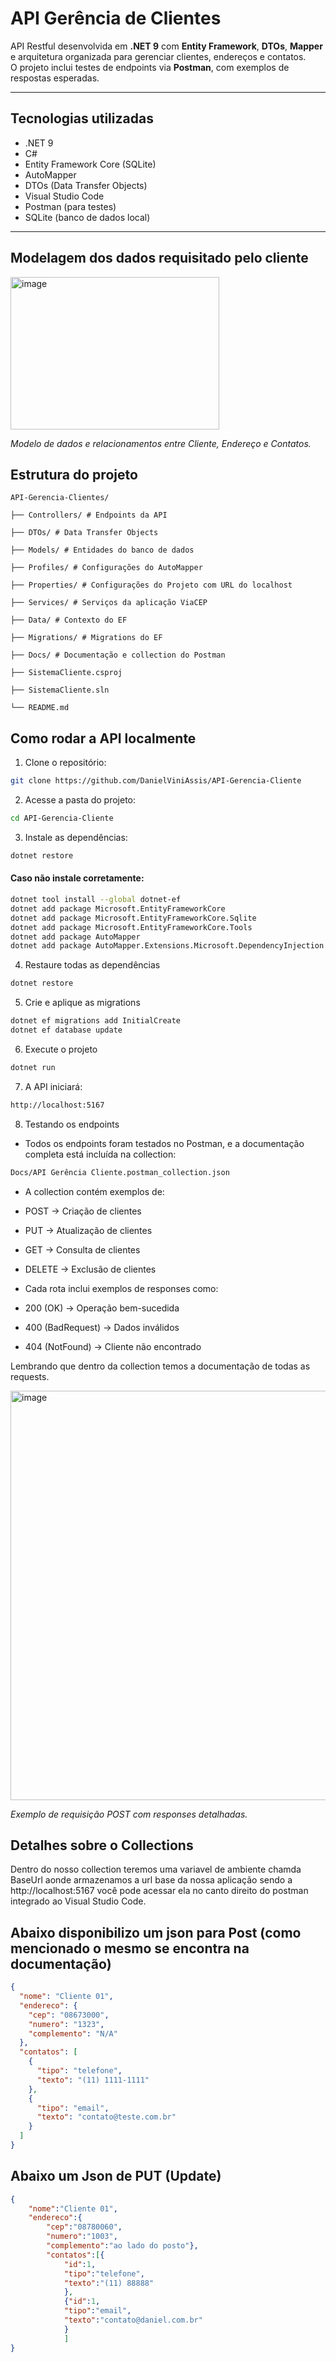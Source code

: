 ﻿# API Gerência de Clientes

API Restful desenvolvida em **.NET 9** com **Entity Framework**, **DTOs**, **Mapper** e arquitetura organizada para gerenciar clientes, endereços e contatos.  
O projeto inclui testes de endpoints via **Postman**, com exemplos de respostas esperadas.

---

## Tecnologias utilizadas

- .NET 9
- C#
- Entity Framework Core (SQLite)
- AutoMapper
- DTOs (Data Transfer Objects)
- Visual Studio Code
- Postman (para testes)
- SQLite (banco de dados local)

---

## Modelagem dos dados requisitado pelo cliente

<img width="334" height="244" alt="image" src="https://github.com/user-attachments/assets/3d5caf3d-f4ee-4a9e-9857-bf53a4d8b9ea" />

*Modelo de dados e relacionamentos entre Cliente, Endereço e Contatos.*

## Estrutura do projeto

    API-Gerencia-Clientes/

    ├── Controllers/ # Endpoints da API

    ├── DTOs/ # Data Transfer Objects

    ├── Models/ # Entidades do banco de dados

    ├── Profiles/ # Configurações do AutoMapper

    ├── Properties/ # Configurações do Projeto com URL do localhost

    ├── Services/ # Serviços da aplicação ViaCEP

    ├── Data/ # Contexto do EF

    ├── Migrations/ # Migrations do EF

    ├── Docs/ # Documentação e collection do Postman

    ├── SistemaCliente.csproj

    ├── SistemaCliente.sln

    └── README.md

## Como rodar a API localmente

1. Clone o repositório:
```bash
git clone https://github.com/DanielViniAssis/API-Gerencia-Cliente
```
2. Acesse a pasta do projeto:
```bash
cd API-Gerencia-Cliente
```
3. Instale as dependências:
```bash
dotnet restore
```
#### Caso não instale corretamente:
```bash
dotnet tool install --global dotnet-ef
dotnet add package Microsoft.EntityFrameworkCore
dotnet add package Microsoft.EntityFrameworkCore.Sqlite
dotnet add package Microsoft.EntityFrameworkCore.Tools
dotnet add package AutoMapper
dotnet add package AutoMapper.Extensions.Microsoft.DependencyInjection
```
4. Restaure todas as dependências 
```bash
dotnet restore
```

5. Crie e aplique as migrations
```bash
dotnet ef migrations add InitialCreate
dotnet ef database update
```

6. Execute o projeto
```bash
dotnet run
```

7. A API iniciará:
```bash
http://localhost:5167
```

8. Testando os endpoints

 - Todos os endpoints foram testados no Postman, e a documentação completa está incluída na collection:
```bash
Docs/API Gerência Cliente.postman_collection.json
```
* A collection contém exemplos de:

* POST → Criação de clientes

* PUT → Atualização de clientes

* GET → Consulta de clientes

* DELETE → Exclusão de clientes

* Cada rota inclui exemplos de responses como:

* 200 (OK) → Operação bem-sucedida

* 400 (BadRequest) → Dados inválidos

* 404 (NotFound) → Cliente não encontrado

Lembrando que dentro da collection temos a documentação de todas as requests.

<img width="759" height="655" alt="image" src="https://github.com/user-attachments/assets/9e42b835-2314-455b-ab52-175ffa2c7e3c" />

*Exemplo de requisição POST com responses detalhadas.*

## Detalhes sobre o Collections

Dentro do nosso collection teremos uma variavel de ambiente chamda BaseUrl aonde armazenamos a url base da nossa aplicação sendo a http://localhost:5167 você pode acessar ela no canto direito do postman integrado ao Visual Studio Code.


## Abaixo disponibilizo um json para Post (como mencionado o mesmo se encontra na documentação)
```json
{
  "nome": "Cliente 01",
  "endereco": {
    "cep": "08673000",
    "numero": "1323",
    "complemento": "N/A"
  },
  "contatos": [
    {
      "tipo": "telefone",
      "texto": "(11) 1111-1111"
    },
    {
      "tipo": "email",
      "texto": "contato@teste.com.br"
    }
  ]
}
```

## Abaixo um Json de PUT (Update)
```json
{
    "nome":"Cliente 01",
    "endereco":{
        "cep":"08780060",
        "numero":"1003",
        "complemento":"ao lado do posto"},
        "contatos":[{
            "id":1,
            "tipo":"telefone",
            "texto":"(11) 88888"
            },
            {"id":1,
            "tipo":"email",
            "texto":"contato@daniel.com.br"
            }
            ]
}

```

